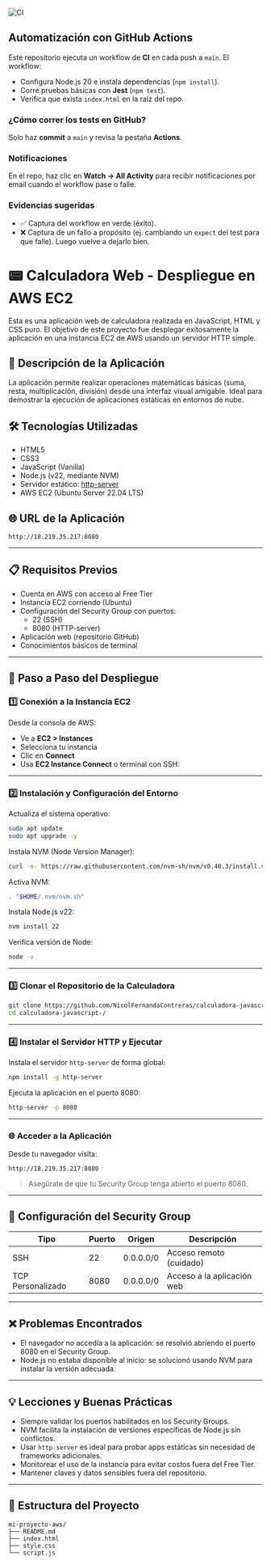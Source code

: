![CI](https://github.com/NicolFernandaContreras/calculadora-javascript-/actions/workflows/ci.yml/badge.svg)

## Automatización con GitHub Actions

Este repositorio ejecuta un workflow de **CI** en cada push a `main`.
El workflow:
- Configura Node.js 20 e instala dependencias (`npm install`).
- Corre pruebas básicas con **Jest** (`npm test`).
- Verifica que exista `index.html` en la raíz del repo.

### ¿Cómo correr los tests en GitHub?
Solo haz **commit** a `main` y revisa la pestaña **Actions**.

### Notificaciones
En el repo, haz clic en **Watch → All Activity** para recibir notificaciones por email cuando el workflow pase o falle.

### Evidencias sugeridas
- ✅ Captura del workflow en verde (éxito).
- ❌ Captura de un fallo a propósito (ej. cambiando un `expect` del test para que falle). Luego vuelve a dejarlo bien.

# 📟 Calculadora Web - Despliegue en AWS EC2

Esta es una aplicación web de calculadora realizada en JavaScript, HTML y CSS puro. El objetivo de este proyecto fue desplegar exitosamente la aplicación en una instancia EC2 de AWS usando un servidor HTTP simple.

## 📌 Descripción de la Aplicación

La aplicación permite realizar operaciones matemáticas básicas (suma, resta, multiplicación, división) desde una interfaz visual amigable. Ideal para demostrar la ejecución de aplicaciones estáticas en entornos de nube.

## 🛠️ Tecnologías Utilizadas

- HTML5  
- CSS3  
- JavaScript (Vanilla)  
- Node.js (v22, mediante NVM)  
- Servidor estático: [http-server](https://www.npmjs.com/package/http-server)  
- AWS EC2 (Ubuntu Server 22.04 LTS)

## 🌐 URL de la Aplicación

```
http://18.219.35.217:8080
```


---

## 📋 Requisitos Previos

- Cuenta en AWS con acceso al Free Tier  
- Instancia EC2 corriendo (Ubuntu)  
- Configuración del Security Group con puertos:  
  - 22 (SSH)  
  - 8080 (HTTP-server)  
- Aplicación web (repositorio GitHub)  
- Conocimientos básicos de terminal

---

## 🚀 Paso a Paso del Despliegue

### 1️⃣ Conexión a la Instancia EC2

Desde la consola de AWS:

- Ve a **EC2 > Instances**
- Selecciona tu instancia
- Clic en **Connect**
- Usa **EC2 Instance Connect** o terminal con SSH:

---

### 2️⃣ Instalación y Configuración del Entorno

Actualiza el sistema operativo:

```bash
sudo apt update
sudo apt upgrade -y
```

Instala NVM (Node Version Manager):

```bash
curl -o- https://raw.githubusercontent.com/nvm-sh/nvm/v0.40.3/install.sh | bash
```

Activa NVM:

```bash
. "$HOME/.nvm/nvm.sh"
```

Instala Node.js v22:

```bash
nvm install 22
```

Verifica versión de Node:

```bash
node -v
```

---

### 3️⃣ Clonar el Repositorio de la Calculadora

```bash
git clone https://github.com/NicolFernandaContreras/calculadora-javascript-.git
cd calculadora-javascript-/
```

---

### 4️⃣ Instalar el Servidor HTTP y Ejecutar

Instala el servidor `http-server` de forma global:

```bash
npm install -g http-server
```

Ejecuta la aplicación en el puerto 8080:

```bash
http-server -p 8080
```

---

### 🌐 Acceder a la Aplicación

Desde tu navegador visita:

```
http://18.219.35.217:8080
```

> Asegúrate de que tu Security Group tenga abierto el puerto 8080.

---

## 🔐 Configuración del Security Group

| Tipo              | Puerto | Origen    | Descripción                |
|-------------------|--------|-----------|----------------------------|
| SSH               | 22     | 0.0.0.0/0 | Acceso remoto (cuidado)    |
| TCP Personalizado | 8080   | 0.0.0.0/0 | Acceso a la aplicación web |

---

## ❌ Problemas Encontrados

- El navegador no accedía a la aplicación: se resolvió abriendo el puerto 8080 en el Security Group.  
- Node.js no estaba disponible al inicio: se solucionó usando NVM para instalar la versión adecuada.

---

## 💡 Lecciones y Buenas Prácticas

- Siempre validar los puertos habilitados en los Security Groups.  
- NVM facilita la instalación de versiones específicas de Node.js sin conflictos.  
- Usar `http-server` es ideal para probar apps estáticas sin necesidad de frameworks adicionales.  
- Monitorear el uso de la instancia para evitar costos fuera del Free Tier.  
- Mantener claves y datos sensibles fuera del repositorio.

---

## 📁 Estructura del Proyecto

```
mi-proyecto-aws/
├── README.md
├── index.html
├── style.css
└── script.js
```
